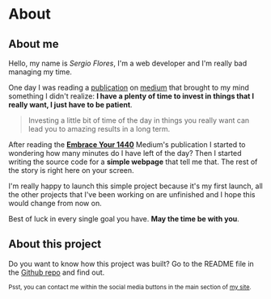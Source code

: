 # About

## About me

Hello, my name is <i>Sergio Flores</i>, I'm a web developer and I'm really bad managing my time.

One day I was reading a [publication][publication] on [medium][medium] that brought to my mind something I didn't realize: **I have a plenty of time to invest in things that I really want, I just have to be patient**.

> Investing a little bit of time of the day in things you really want can lead you to amazing results in a long term.

After reading the **[Embrace Your 1440][publication]** Medium's publication I started to wondering how many minutes do I have left of the day? Then I started writing the source code for a __simple webpage__ that tell me that. The rest of the story is right here on your screen.

I'm really happy to launch this simple project because it's my first launch, all the other projects that I've been working on are unfinished and I hope this would change from now on.

Best of luck in every single goal you have. **May the time be with you**.

## About this project

Do you want to know how this project was built? Go to the README file in the [Github repo][repo] and find out.

<small>Psst, you can contact me within the social media buttons in the main section of [my site][byoigres].</small>

[publication]: https://medium.com/@chris_behnke/embrace-your-1440-e015f721a27a
[medium]: https://medium.com
[byoigres]: https://byoigres.com
[repo]: https://github.com/byoigres/minutes
